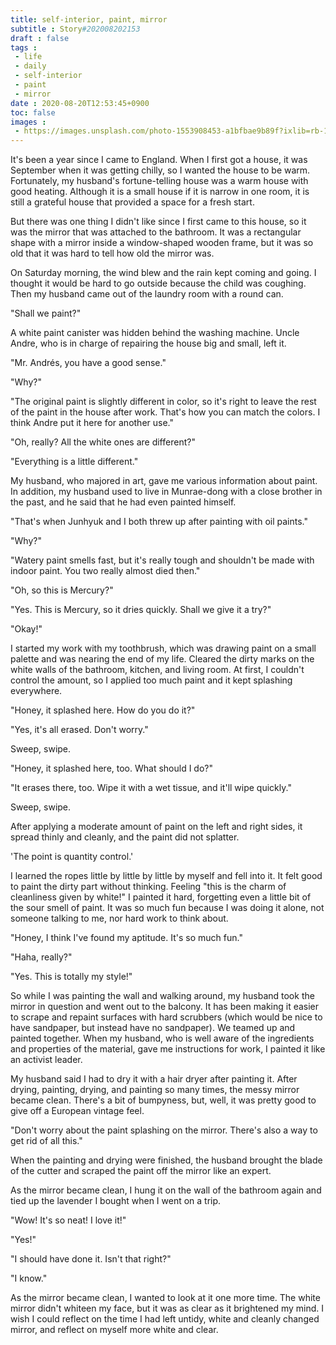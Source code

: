 ```yaml
---
title: self-interior, paint, mirror
subtitle : Story#202008202153
draft : false
tags :
 - life
 - daily
 - self-interior
 - paint
 - mirror
date : 2020-08-20T12:53:45+0900
toc: false
images : 
 - https://images.unsplash.com/photo-1553908453-a1bfbae9b89f?ixlib=rb-1.2.1&q=80&fm=jpg&crop=entropy&cs=tinysrgb&w=1080&fit=max&ixid=eyJhcHBfaWQiOjE1NTU0OX0
---
```


It's been a year since I came to England. When I first got a house, it was September when it was getting chilly, so I wanted the house to be warm. Fortunately, my husband's fortune-telling house was a warm house with good heating. Although it is a small house if it is narrow in one room, it is still a grateful house that provided a space for a fresh start.  

But there was one thing I didn't like since I first came to this house, so it was the mirror that was attached to the bathroom. It was a rectangular shape with a mirror inside a window-shaped wooden frame, but it was so old that it was hard to tell how old the mirror was.  

On Saturday morning, the wind blew and the rain kept coming and going. I thought it would be hard to go outside because the child was coughing. Then my husband came out of the laundry room with a round can.  

"Shall we paint?"  

A white paint canister was hidden behind the washing machine. Uncle Andre, who is in charge of repairing the house big and small, left it.  

"Mr. Andrés, you have a good sense."  

"Why?"  

"The original paint is slightly different in color, so it's right to leave the rest of the paint in the house after work. That's how you can match the colors. I think Andre put it here for another use."  

"Oh, really? All the white ones are different?"  

"Everything is a little different."  

My husband, who majored in art, gave me various information about paint. In addition, my husband used to live in Munrae-dong with a close brother in the past, and he said that he had even painted himself.  

"That's when Junhyuk and I both threw up after painting with oil paints."  

"Why?"  

"Watery paint smells fast, but it's really tough and shouldn't be made with indoor paint. You two really almost died then."  

"Oh, so this is Mercury?"  

"Yes. This is Mercury, so it dries quickly. Shall we give it a try?"  

"Okay!"  

I started my work with my toothbrush, which was drawing paint on a small palette and was nearing the end of my life. Cleared the dirty marks on the white walls of the bathroom, kitchen, and living room. At first, I couldn't control the amount, so I applied too much paint and it kept splashing everywhere.  

"Honey, it splashed here. How do you do it?"  

"Yes, it's all erased. Don't worry."  

Sweep, swipe.  

"Honey, it splashed here, too. What should I do?"  

"It erases there, too. Wipe it with a wet tissue, and it'll wipe quickly."  

Sweep, swipe.  

After applying a moderate amount of paint on the left and right sides, it spread thinly and cleanly, and the paint did not splatter.  

'The point is quantity control.'  

I learned the ropes little by little by little by myself and fell into it. It felt good to paint the dirty part without thinking. Feeling "this is the charm of cleanliness given by white!" I painted it hard, forgetting even a little bit of the sour smell of paint. It was so much fun because I was doing it alone, not someone talking to me, nor hard work to think about.  

"Honey, I think I've found my aptitude. It's so much fun."  

"Haha, really?"  

"Yes. This is totally my style!"  

So while I was painting the wall and walking around, my husband took the mirror in question and went out to the balcony. It has been making it easier to scrape and repaint surfaces with hard scrubbers (which would be nice to have sandpaper, but instead have no sandpaper). We teamed up and painted together. When my husband, who is well aware of the ingredients and properties of the material, gave me instructions for work, I painted it like an activist leader.  

My husband said I had to dry it with a hair dryer after painting it. After drying, painting, drying, and painting so many times, the messy mirror became clean. There's a bit of bumpyness, but, well, it was pretty good to give off a European vintage feel.  

"Don't worry about the paint splashing on the mirror. There's also a way to get rid of all this."  

When the painting and drying were finished, the husband brought the blade of the cutter and scraped the paint off the mirror like an expert.  

As the mirror became clean, I hung it on the wall of the bathroom again and tied up the lavender I bought when I went on a trip.  

"Wow! It's so neat! I love it!"  

"Yes!"  

"I should have done it. Isn't that right?"  

"I know."  

As the mirror became clean, I wanted to look at it one more time. The white mirror didn't whiteen my face, but it was as clear as it brightened my mind. I wish I could reflect on the time I had left untidy, white and cleanly changed mirror, and reflect on myself more white and clear.  


